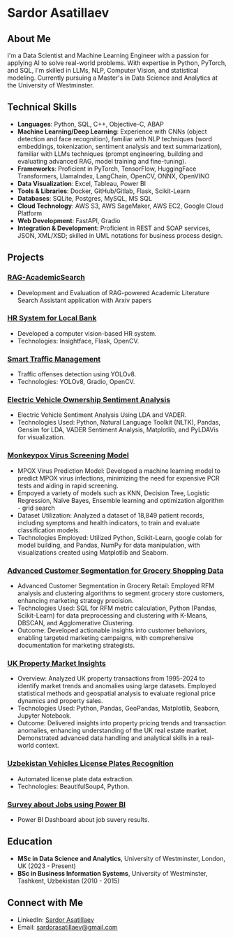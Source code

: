 # Sardor Asatillaev

## About Me
I'm a Data Scientist and Machine Learning Engineer with a passion for applying AI to solve real-world problems. With expertise in Python, PyTorch, and SQL, I'm skilled in LLMs, NLP, Computer Vision, and statistical modeling. Currently pursuing a Master's in Data Science and Analytics at the University of Westminster.

## Technical Skills
- **Languages**: Python, SQL, C++, Objective-C, ABAP
- **Machine Learning/Deep Learning**: Experience with CNNs (object detection and face recognition), familiar with NLP techniques (word embeddings, tokenization, sentiment analysis and text summarization), familiar with LLMs techniques (prompt engineering, building and evaluating advanced RAG, model training and fine-tuning).
- **Frameworks**: Proficient in PyTorch, TensorFlow, HuggingFace Transformers, LlamaIndex, LangChain, OpenCV, ONNX, OpenVINO
- **Data Visualization**: Excel, Tableau, Power BI
- **Tools & Libraries**: Docker, GitHub/Gitlab, Flask, Scikit-Learn
- **Databases**: SQLite, Postgres, MySQL, MS SQL
- **Cloud Technology**: AWS S3, AWS SageMaker, AWS EC2, Google Cloud Platform
- **Web Development**: FastAPI, Gradio
- **Integration & Development**: Proficient in REST and SOAP services, JSON, XML/XSD; skilled in UML notations for business process design.

## Projects
### [RAG-AcademicSearch](https://github.com/leaderman77/RAG-AcademicSearch/tree/main)
- Development and Evaluation of RAG-powered Academic Literature Search Assistant application with Arxiv papers

### [HR System for Local Bank](https://github.com/leaderman77/hr)
- Developed a computer vision-based HR system.
- Technologies: Insightface, Flask, OpenCV.

### [Smart Traffic Management](https://github.com/leaderman77/traffic_laws)
- Traffic offenses detection using YOLOv8.
- Technologies: YOLOv8, Gradio, OpenCV.

### [Electric Vehicle Ownership Sentiment Analysis](https://github.com/leaderman77/ev-sentiment-analysis)
- Electric Vehicle Sentiment Analysis Using LDA and VADER.
- Technologies Used: Python, Natural Language Toolkit (NLTK), Pandas, Gensim for LDA, VADER Sentiment Analysis, Matplotlib, and PyLDAVis for visualization.

### [Monkeypox Virus Screening Model](https://github.com/leaderman77/mpox_classification)
- MPOX Virus Prediction Model: Developed a machine learning model to predict MPOX virus infections, minimizing the need for expensive PCR tests and aiding in rapid screening.
- Empoyed a variety of models such as KNN, Decision Tree, Logistic Regression, Naïve Bayes, Ensemble learning and optimization algorithm - grid search
- Dataset Utilization: Analyzed a dataset of 18,849 patient records, including symptoms and health indicators, to train and evaluate classification models.
- Technologies Employed: Utilized Python, Scikit-Learn, google colab for model building, and Pandas, NumPy for data manipulation, with visualizations created using Matplotlib and Seaborn.

### [Advanced Customer Segmentation for Grocery Shopping Data](https://github.com/leaderman77/MarketBasketRFMAnalysis)
- Advanced Customer Segmentation in Grocery Retail: Employed RFM analysis and clustering algorithms to segment grocery store customers, enhancing marketing strategy precision.
- Technologies Used: SQL for RFM metric calculation, Python (Pandas, Scikit-Learn) for data preprocessing and clustering with K-Means, DBSCAN, and Agglomerative Clustering.
- Outcome: Developed actionable insights into customer behaviors, enabling targeted marketing campaigns, with comprehensive documentation for marketing strategists.
### [UK Property Market Insights](https://github.com/leaderman77/UK-Property-Data-Analysis/)
- Overview: Analyzed UK property transactions from 1995-2024 to identify market trends and anomalies using large datasets. Employed statistical methods and geospatial analysis to evaluate regional price dynamics and property sales.
- Technologies Used: Python, Pandas, GeoPandas, Matplotlib, Seaborn, Jupyter Notebook.
- Outcome: Delivered insights into property pricing trends and transaction anomalies, enhancing understanding of the UK real estate market. Demonstrated advanced data handling and analytical skills in a real-world context.
### [Uzbekistan Vehicles License Plates Recognition](https://github.com/leaderman77/uzlpr)
- Automated license plate data extraction.
- Technologies: BeautifulSoup4, Python.

### [Survey about Jobs using Power BI](https://github.com/leaderman77/powerbi)
- Power BI Dashboard about job suvery results.

## Education
- **MSc in Data Science and Analytics**, University of Westminster, London, UK (2023 - Present)
- **BSc in Business Information Systems**, University of Westminster, Tashkent, Uzbekistan (2010 - 2015)

## Connect with Me
- LinkedIn: [Sardor Asatillaev](https://www.linkedin.com/in/sardor-asatillaev-7086b5193)
- Email: sardorasatillaev@gmail.com
